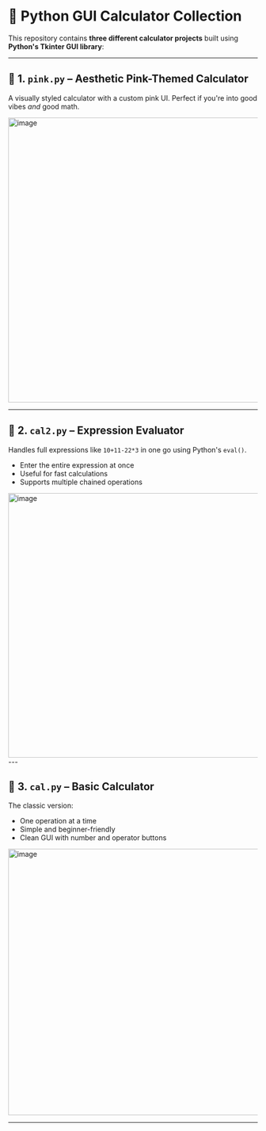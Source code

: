 # 🧮 Python GUI Calculator Collection

This repository contains **three different calculator projects** built using **Python's Tkinter GUI library**:

---

## 🌸 1. `pink.py` – Aesthetic Pink-Themed Calculator 
A visually styled calculator with a custom pink UI. Perfect if you're into good vibes *and* good math.


<img width="518" height="575" alt="image" src="https://github.com/user-attachments/assets/541f9fc9-63c6-4032-b390-447d16132550" />

---

## 🧠 2. `cal2.py` – Expression Evaluator
Handles full expressions like `10+11-22*3` in one go using Python's `eval()`.

- Enter the entire expression at once
- Useful for fast calculations
- Supports multiple chained operations
<img width="511" height="534" alt="image" src="https://github.com/user-attachments/assets/a4f703b0-b5be-42aa-ae60-8cd17ebdd56f" />
---

## 🔢 3. `cal.py` – Basic Calculator
The classic version:
- One operation at a time
- Simple and beginner-friendly
- Clean GUI with number and operator buttons
<img width="527" height="538" alt="image" src="https://github.com/user-attachments/assets/0c73b3e7-4f78-47c8-81d7-552bceda64f5" /> 

---

